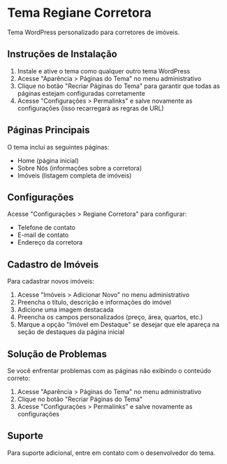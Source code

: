 # Tema Regiane Corretora

Tema WordPress personalizado para corretores de imóveis.

## Instruções de Instalação

1. Instale e ative o tema como qualquer outro tema WordPress
2. Acesse "Aparência > Páginas do Tema" no menu administrativo
3. Clique no botão "Recriar Páginas do Tema" para garantir que todas as páginas estejam configuradas corretamente
4. Acesse "Configurações > Permalinks" e salve novamente as configurações (isso recarregará as regras de URL)

## Páginas Principais

O tema inclui as seguintes páginas:

- Home (página inicial)
- Sobre Nós (informações sobre a corretora)
- Imóveis (listagem completa de imóveis)

## Configurações

Acesse "Configurações > Regiane Corretora" para configurar:

- Telefone de contato
- E-mail de contato
- Endereço da corretora

## Cadastro de Imóveis

Para cadastrar novos imóveis:

1. Acesse "Imóveis > Adicionar Novo" no menu administrativo
2. Preencha o título, descrição e informações do imóvel
3. Adicione uma imagem destacada
4. Preencha os campos personalizados (preço, área, quartos, etc.)
5. Marque a opção "Imóvel em Destaque" se desejar que ele apareça na seção de destaques da página inicial

## Solução de Problemas

Se você enfrentar problemas com as páginas não exibindo o conteúdo correto:

1. Acesse "Aparência > Páginas do Tema" no menu administrativo
2. Clique no botão "Recriar Páginas do Tema"
3. Acesse "Configurações > Permalinks" e salve novamente as configurações

## Suporte

Para suporte adicional, entre em contato com o desenvolvedor do tema.
